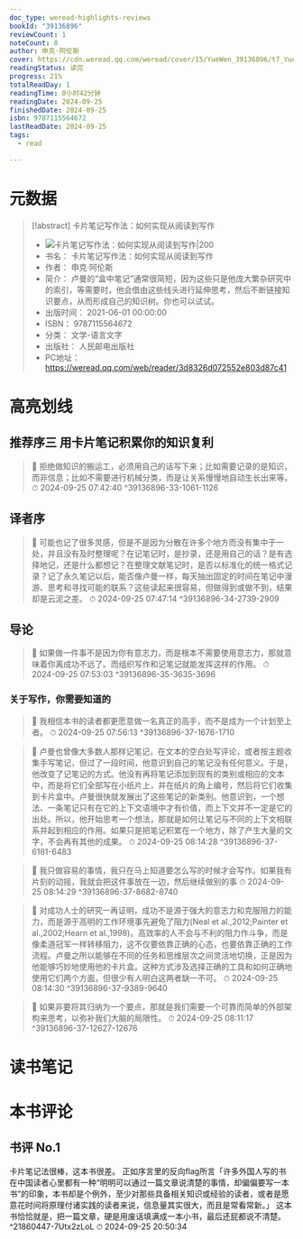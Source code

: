 ```yaml
---
doc_type: weread-highlights-reviews
bookId: "39136896"
reviewCount: 1
noteCount: 8
author: 申克·阿伦斯
cover: https://cdn.weread.qq.com/weread/cover/15/YueWen_39136896/t7_YueWen_39136896.jpg
readingStatus: 读完
progress: 21%
totalReadDay: 1
readingTime: 0小时42分钟
readingDate: 2024-09-25
finishedDate: 2024-09-25
isbn: 9787115564672
lastReadDate: 2024-09-25
tags:
  - read

---
```

# 元数据
> [!abstract] 卡片笔记写作法：如何实现从阅读到写作
> - ![ 卡片笔记写作法：如何实现从阅读到写作|200](https://cdn.weread.qq.com/weread/cover/15/YueWen_39136896/t7_YueWen_39136896.jpg)
> - 书名： 卡片笔记写作法：如何实现从阅读到写作
> - 作者： 申克·阿伦斯
> - 简介： 卢曼的“盒中笔记”通常很简短，因为这些只是他庞大繁杂研究中的索引，等需要时，他会借由这些线头进行延伸思考，然后不断链接知识要点，从而形成自己的知识树。你也可以试试。
> - 出版时间： 2021-06-01 00:00:00
> - ISBN： 9787115564672
> - 分类： 文学-语言文字
> - 出版社： 人民邮电出版社
> - PC地址：https://weread.qq.com/web/reader/3d8326d072552e803d87c41

# 高亮划线

## 推荐序三 用卡片笔记积累你的知识复利

> 📌 拒绝做知识的搬运工，必须用自己的话写下来；比如需要记录的是知识，而非信息；比如不需要进行机械分类，而是让关系慢慢地自动生长出来等。 
> ⏱ 2024-09-25 07:42:40 ^39136896-33-1061-1126

## 译者序

> 📌 可能也记了很多灵感，但是不是因为分散在许多个地方而没有集中于一处，并且没有及时整理呢？在记笔记时，是抄录，还是用自己的话？是有选择地记，还是什么都想记？在整理文献笔记时，是否以标准化的统一格式记录？记了永久笔记以后，能否像卢曼一样，每天抽出固定的时间在笔记中漫游、思考和寻找可能的联系？这些读起来很容易，但做得到或做不到，结果却是云泥之差。 
> ⏱ 2024-09-25 07:47:14 ^39136896-34-2739-2909

## 导论

> 📌 如果做一件事不是因为你有意志力，而是根本不需要使用意志力，那就意味着你离成功不远了。而组织写作和记笔记就能发挥这样的作用。 
> ⏱ 2024-09-25 07:53:03 ^39136896-35-3635-3696

### 关于写作，你需要知道的

> 📌 我相信本书的读者都更愿意做一名真正的高手，而不是成为一个计划至上者。 
> ⏱ 2024-09-25 07:56:13 ^39136896-37-1676-1710

> 📌 卢曼也曾像大多数人那样记笔记，在文本的空白处写评论，或者按主题收集手写笔记，但过了一段时间，他意识到自己的笔记没有任何意义。于是，他改变了记笔记的方式。他没有再将笔记添加到现有的类别或相应的文本中，而是将它们全部写在小纸片上，并在纸片的角上编号，然后将它们收集到卡片盒中。卢曼很快就发展出了这些笔记的新类别。他意识到，一个想法、一条笔记只有在它的上下文语境中才有价值，而上下文并不一定是它的出处。所以，他开始思考一个想法，那就是如何让笔记与不同的上下文相联系并起到相应的作用。如果只是把笔记积累在一个地方，除了产生大量的文字，不会再有其他的成果。 
> ⏱ 2024-09-25 08:14:28 ^39136896-37-6181-6483

> 📌 我只做容易的事情，我只在马上知道要怎么写的时候才会写作。如果我有片刻的动摇，我就会把这件事放在一边，然后继续做别的事 
> ⏱ 2024-09-25 08:14:29 ^39136896-37-8682-8740

> 📌 对成功人士的研究一再证明，成功不是源于强大的意志力和克服阻力的能力，而是源于高明的工作环境事先避免了阻力(Neal et al.,2012;Painter et al.,2002;Hearn et al.,1998)。高效率的人不会与不利的阻力作斗争，而是像柔道冠军一样转移阻力，这不仅要依靠正确的心态，也要依靠正确的工作流程。卢曼之所以能够在不同的任务和思维层次之间灵活地切换，正是因为他能够巧妙地使用他的卡片盒。这种方式涉及选择正确的工具和如何正确地使用它们两个方面，但很少有人明白这两者缺一不可。 
> ⏱ 2024-09-25 08:14:30 ^39136896-37-9389-9640

> 📌 如果非要将其归纳为一个要点，那就是我们需要一个可靠而简单的外部架构来思考，以弥补我们大脑的局限性。 
> ⏱ 2024-09-25 08:11:17 ^39136896-37-12627-12676

# 读书笔记

# 本书评论

## 书评 No.1 
卡片笔记法很棒，这本书很差。 正如序言里的反向flag所言「许多外国人写的书在中国读者心里都有一种“明明可以通过一篇文章说清楚的事情，却偏偏要写一本书”的印象，本书却是个例外，至少对那些具备相关知识或经验的读者，或者是愿意花时间将原理付诸实践的读者来说，信息量其实很大，而且是常看常新。」 这本书恰恰就是，把一篇文章，硬是用废话填满成一本小书，最后还屁都说不清楚。 ^21860447-7Utx2zLoL
⏱ 2024-09-25 20:50:34

